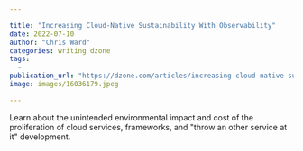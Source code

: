 ```yaml
---

title: "Increasing Cloud-Native Sustainability With Observability"
date: 2022-07-10
author: "Chris Ward"
categories: writing dzone
tags: 
  - 
publication_url: "https://dzone.com/articles/increasing-cloud-native-sustainability-with-observ"
image: images/16036179.jpeg

---
```

Learn about the unintended environmental impact and cost of the proliferation of cloud services, frameworks, and "throw an other service at it" development.

